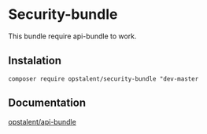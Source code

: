 # Security-bundle 

This bundle require api-bundle to work.

## Instalation
`composer require opstalent/security-bundle "dev-master`

## Documentation
[opstalent/api-bundle](https://github.com/opstalent/api-bundle/blob/master/README.md)